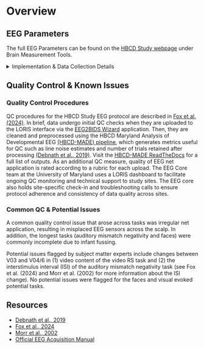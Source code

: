 # Overview

## EEG Parameters

The full EEG Parameters can be found on the [HBCD Study webpage](https://hbcdstudy.org/study-protocols/) under Brain Measurement Tools.

<details>
<summary>Implementation & Data Collection Details</summary>
<ul>
<li><b>Method of Administration</b>: RA administered in person</li>
<li><b>Child Specific/Unspecific Form</b>: Child Specific</li>
<li><b>Visits</b>: V03, V04, V06</li>
<li><b>Estimated length of time for completion</b>: Video RS 3 min; Face 4.5 min, MMN 11.5(V03) & 8.5 (V04/06) min; VEP 1 min</li>
</ul>
</details>

## Quality Control & Known Issues 
### Quality Control Procedures   
QC procedures for the HBCD Study EEG protocol are described in [Fox et al. (2024)](https://doi.org/10.1016/j.dcn.2024.101447). In brief, data undergo initial QC checks when they are uploaded to the LORIS interface via the [EEG2BIDS Wizard](https://github.com/ChildDevLab/Bids_Wizard) application. Then, they are cleaned and preprocessed using the HBCD Maryland Analysis of Developmental EEG [(HBCD-MADE) pipeline](https://github.com/DCAN-Labs/HBCD-MADE), which generates metrics useful for QC such as line noise estimates and number of trials retained after processing [(Debnath et al., 2019)](https://doi.org/10.1111/psyp.13580). Visit the [HBCD-MADE ReadTheDocs](https://hbcd-made.readthedocs.io/en/latest/) for a full list of outputs. As an additional QC measure, quality of EEG net application is rated according to a rubric for each upload.  The EEG Core team at the University of Maryland uses a LORIS dashboard to facilitate ongoing QC monitoring and technical support to study sites.  The EEG core also holds site-specific check-in and troubleshooting calls to ensure protocol adherence and consistency of data quality across sites.

### Common QC & Potential Issues
A common quality control issue that arose across tasks was irregular net application, resulting in misplaced EEG sensors across the scalp. In addition, the longest tasks (auditory mismatch negativity and faces) were commonly incomplete due to infant fussing. 

Potential issues flagged by subject matter experts include changes between V03 and V04/6 in (1) video content of the video RS task and (2) the interstimulus interval (ISI) of the auditory mismatch negativity task (see Fox et al. (2024) and Morr et al. (2002) for more information about the ISI change). No potential issues were flagged for the faces and visual evoked potential tasks.

## Resources
- [Debnath et al., 2019](https://doi.org/10.1111/psyp.13580)  
- [Fox et al., 2024](https://doi.org/10.1016/j.dcn.2024.101447)  
- [Morr et al., 2002](https://doi.org/10.1097/00003446-200204000-00005)  
- [Official EEG Acquisition Manual](https://docs.google.com/document/d/1V8JyVsdwBP83LX5j7Lpegzexsh0ZAutj4WGmPh9aSAk/edit?tab=t.0)

